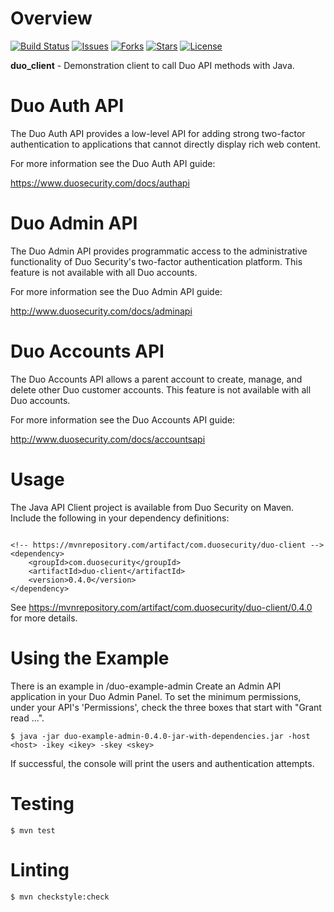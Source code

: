 # Overview

[![Build Status](https://github.com/duosecurity/duo_client_java/workflows/Java%20CI/badge.svg?branch=master)](https://github.com/duosecurity/duo_client_java/actions)
[![Issues](https://img.shields.io/github/issues/duosecurity/duo_client_java)](https://github.com/duosecurity/duo_client_java/issues)
[![Forks](https://img.shields.io/github/forks/duosecurity/duo_client_java)](https://github.com/duosecurity/duo_client_java/network/members)
[![Stars](https://img.shields.io/github/stars/duosecurity/duo_client_java)](https://github.com/duosecurity/duo_client_java/stargazers)
[![License](https://img.shields.io/badge/License-View%20License-orange)](https://github.com/duosecurity/duo_client_java/blob/master/LICENSE)

**duo_client** - Demonstration client to call Duo API methods
with Java.

# Duo Auth API

The Duo Auth API provides a low-level API for adding strong two-factor
authentication to applications that cannot directly display rich web
content.

For more information see the Duo Auth API guide:

<https://www.duosecurity.com/docs/authapi>

# Duo Admin API

The Duo Admin API provides programmatic access to the administrative
functionality of Duo Security's two-factor authentication platform.
This feature is not available with all Duo accounts.

For more information see the Duo Admin API guide:

<http://www.duosecurity.com/docs/adminapi>

# Duo Accounts API

The Duo Accounts API allows a parent account to create, manage, and
delete other Duo customer accounts. This feature is not available with
all Duo accounts.

For more information see the Duo Accounts API guide:

<http://www.duosecurity.com/docs/accountsapi>

# Usage

The Java API Client project is available from Duo Security on Maven.  Include the following in your dependency definitions:
```

<!-- https://mvnrepository.com/artifact/com.duosecurity/duo-client -->
<dependency>
    <groupId>com.duosecurity</groupId>
    <artifactId>duo-client</artifactId>
    <version>0.4.0</version>
</dependency>
```

See https://mvnrepository.com/artifact/com.duosecurity/duo-client/0.4.0 for more details.

# Using the Example
There is an example in /duo-example-admin
Create an Admin API application in your Duo Admin Panel. 
To set the minimum permissions, under your API's 'Permissions', check the three boxes that start with "Grant read ...".
```
$ java -jar duo-example-admin-0.4.0-jar-with-dependencies.jar -host <host> -ikey <ikey> -skey <skey>
```
If successful, the console will print the users and authentication attempts.


# Testing

```
$ mvn test
```

# Linting

```
$ mvn checkstyle:check
```
